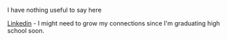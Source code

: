 I have nothing useful to say here

[Linkedin](https://www.linkedin.com/in/acheong08/) - I might need to grow my connections since I'm graduating high school soon.
